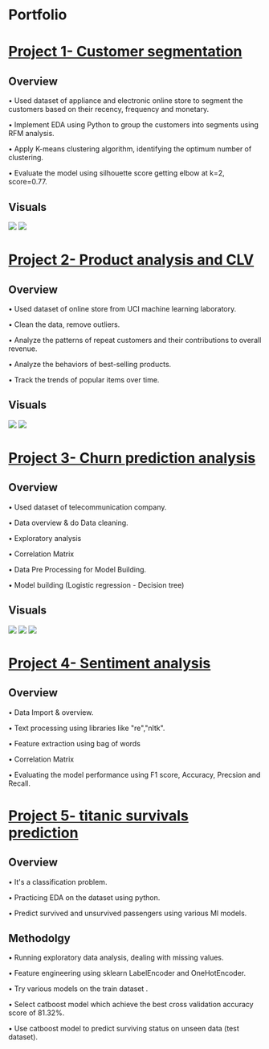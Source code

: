 # Portfolio
# [**Project 1- Customer segmentation**](https://github.com/egtef/customer-segmentation)
## Overview
•	Used dataset of appliance and electronic online store to segment the customers based on their recency, frequency and monetary.

•	Implement EDA using Python to group the customers into segments using RFM analysis. 

•	Apply K-means clustering algorithm, identifying the optimum number of clustering.

•	Evaluate the model using silhouette score getting elbow at k=2, score=0.77.

## Visuals
![](/images/segmentation.png)  ![](/images/customer-seg-1.png)


# [**Project 2- Product analysis and CLV**](https://github.com/egtef/products-clv)
## Overview
•	Used dataset of online store from UCI machine learning laboratory.

•	Clean the data, remove outliers. 

•	Analyze the patterns of repeat customers and their contributions to overall revenue.

•	Analyze the behaviors of best-selling products. 

•	Track the trends of popular items over time.  

## Visuals
![](/images/clv-1.png)  ![](/images/clv-2.png)


# [**Project 3- Churn prediction analysis**](https://github.com/egtef/Churn-prediction-analysis)
## Overview
•	Used dataset of telecommunication company.

•	Data overview & do Data cleaning. 

•	Exploratory analysis

•	Correlation Matrix

•	Data Pre Processing for Model Building.  

•	Model building (Logistic regression - Decision tree) 

## Visuals
![](/images/churn1.png)  ![](/images/churn2.png) ![](/images/churn3.png)


# [**Project 4- Sentiment analysis**](https://github.com/egtef/sentiment-analysis)
## Overview
•	Data Import & overview.

•	Text processing using libraries like "re","nltk". 

•	Feature extraction using bag of words

•	Correlation Matrix

•	Evaluating the model performance using F1 score, Accuracy, Precsion and Recall.  



# [**Project 5- titanic survivals prediction**](https://github.com/egtef/titanic-survivals-prediction)

## Overview
• It's a classification problem. 

• Practicing EDA on the dataset using python.

• Predict survived and unsurvived passengers using various Ml models.

## Methodolgy
• Running exploratory data analysis, dealing with missing values.

• Feature engineering using sklearn LabelEncoder and OneHotEncoder.

• Try various models on the train dataset .

• Select catboost model which achieve the best cross validation accuracy score of 81.32%.

• Use catboost model to predict surviving status on unseen data (test dataset).
